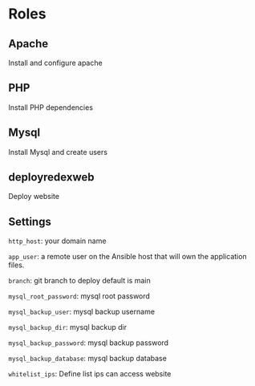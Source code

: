 # Roles

## Apache

Install and configure apache

## PHP

Install PHP dependencies

## Mysql

Install Mysql and create users

## deployredexweb

Deploy website

## Settings

`http_host`: your domain name

`app_user`: a remote user on the Ansible host that will own the application files. 

`branch`: git branch to deploy default is main

`mysql_root_password`: mysql root password

`mysql_backup_user`: mysql backup username

`mysql_backup_dir`: mysql backup dir

`mysql_backup_password`: mysql backup password

`mysql_backup_database`: mysql backup database

`whitelist_ips`: Define list ips can access website